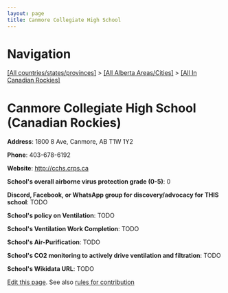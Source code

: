 ```yaml
---
layout: page
title: Canmore Collegiate High School
---
```

# Navigation

[[All countries/states/provinces]](../../..) > [[All Alberta Areas/Cities]](../..) > [[All In Canadian Rockies]](..)

# Canmore Collegiate High School (Canadian Rockies)

**Address**: 1800 8 Ave, Canmore, AB T1W 1Y2

**Phone**: 403-678-6192

**Website**: <http://cchs.crps.ca>

**School's overall airborne virus protection grade (0-5)**: 0

**Discord, Facebook, or WhatsApp group for discovery/advocacy for THIS school**: TODO

**School's policy on Ventilation**: TODO

**School's Ventilation Work Completion**: TODO

**School's Air-Purification**: TODO

**School's CO2 monitoring to actively drive ventilation and filtration**: TODO

**School's Wikidata URL**: TODO


[Edit this page](https://github.com/ventilate-schools/AB/edit/main/./Canadian_Rockies/Canmore_Collegiate_High_School.md). See also [rules for contribution](../../../contribution-rules/)
